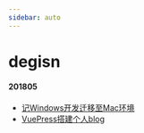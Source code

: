```yaml
---
sidebar: auto
---
```



# degisn

#### 201805
- [记Windows开发迁移至Mac环境](./记Windows开发迁移至Mac环境.md)
- [VuePress搭建个人blog](./VuePress搭建个人blog.md)